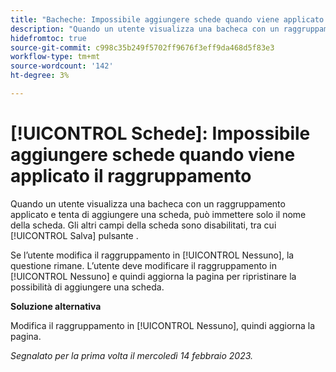 ```yaml
---
title: "Bacheche: Impossibile aggiungere schede quando viene applicato il raggruppamento"
description: "Quando un utente visualizza una bacheca con un raggruppamento applicabile e tenta di aggiungere una scheda, può inserire solo il nome della scheda. Gli altri campi della scheda sono disabilitati, incluso il pulsante Salva."
hidefromtoc: true
source-git-commit: c998c35b249f5702ff9676f3eff9da468d5f83e3
workflow-type: tm+mt
source-wordcount: '142'
ht-degree: 3%

---
```



# [!UICONTROL Schede]: Impossibile aggiungere schede quando viene applicato il raggruppamento

Quando un utente visualizza una bacheca con un raggruppamento applicato e tenta di aggiungere una scheda, può immettere solo il nome della scheda. Gli altri campi della scheda sono disabilitati, tra cui [!UICONTROL Salva] pulsante .

Se l’utente modifica il raggruppamento in [!UICONTROL Nessuno], la questione rimane. L’utente deve modificare il raggruppamento in [!UICONTROL Nessuno] e quindi aggiorna la pagina per ripristinare la possibilità di aggiungere una scheda.

**Soluzione alternativa**

Modifica il raggruppamento in [!UICONTROL Nessuno], quindi aggiorna la pagina.

_Segnalato per la prima volta il mercoledì 14 febbraio 2023._

